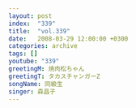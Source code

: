 ```yaml
---
layout: post
index:  "339"
title:  "vol.339"
date:   2008-03-29 12:00:00 +0300
categories: archive
tags: []
youtube: "339"
greetingM: 焼肉松ちゃん
greetingT: タカスチャンガーZ
songName: 同級生
singer: 森昌子
---
```

